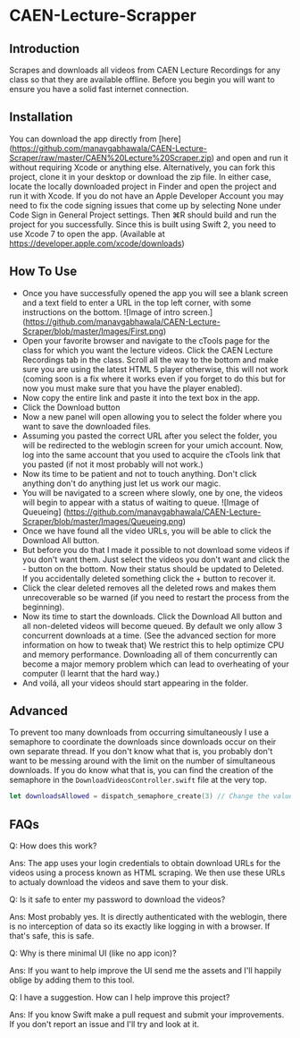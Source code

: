 # CAEN-Lecture-Scrapper
## Introduction
Scrapes and downloads all videos from CAEN Lecture Recordings for any class so that they are available offline. Before you begin you will want to ensure you have a solid fast internet connection.
## Installation
You can download the app directly from [here] (https://github.com/manavgabhawala/CAEN-Lecture-Scraper/raw/master/CAEN%20Lecture%20Scraper.zip) and open and run it without requiring Xcode or anything else.
Alternatively, you can fork this project, clone it in your desktop or download the zip file. In either case, locate the locally downloaded project in Finder and open the project and run it with Xcode. If you do not have an Apple Developer Account you may need to fix the code signing issues that come up by selecting None under Code Sign in General Project settings. Then ⌘R should build and run the project for you successfully. Since this is built using Swift 2, you need to use Xcode 7 to open the app. (Available at https://developer.apple.com/xcode/downloads)


## How To Use
- Once you have successfully opened the app you will see a blank screen and a text field to enter a URL in the top left corner, with some instructions on the bottom. 
![Image of intro screen.]
(https://github.com/manavgabhawala/CAEN-Lecture-Scraper/blob/master/Images/First.png)
- Open your favorite browser and navigate to the cTools page for the class for which you want the lecture videos. Click the CAEN Lecture Recordings tab in the class. Scroll all the way to the bottom and make sure you are using the latest HTML 5 player otherwise, this will not work (coming soon is a fix where it works even if you forget to do this but for now you must make sure that you have the player enabled). 
- Now copy the entire link and paste it into the text box in the app.
- Click the Download button
- Now a new panel will open allowing you to select the folder where you want to save the downloaded files.
- Assuming you pasted the correct URL after you select the folder, you will be redirected to the weblogin screen for your umich account. Now, log into the same account that you used to acquire the cTools link that you pasted (if not it most probably will not work.)
- Now its time to be patient and not to touch anything. Don't click anything don't do anything just let us work our magic.
- You will be navigated to a screen where slowly, one by one, the videos will begin to appear with a status of waiting to queue.
![Image of Queueing]
(https://github.com/manavgabhawala/CAEN-Lecture-Scraper/blob/master/Images/Queueing.png)
- Once we have found all the video URLs, you will be able to click the Download All button.
- But before you do that I made it possible to not download some videos if you don't want them. Just select the videos you don't want and click the - button on the bottom. Now their status should be updated to Deleted. If you accidentally deleted something click the + button to recover it.
- Click the clear deleted removes all the deleted rows and makes them unrecoverable so be warned (if you need to restart the process from the beginning).
- Now its time to start the downloads. Click the Download All button and all non-deleted videos will become queued. By default we only allow 3 concurrent downloads at a time. (See the advanced section for more information on how to tweak that) We restrict this to help optimize CPU and memory performance. Downloading all of them concurrently can become a major memory problem which can lead to overheating of your computer (I learnt that the hard way.)
- And voilá, all your videos should start appearing in the folder.

## Advanced
To prevent too many downloads from occurring simultaneously I use a semaphore to coordinate the downloads since downloads occur on their own separate thread. If you don't know what that is, you probably don't want to be messing around with the limit on the number of simultaneous downloads. If you do know what that is, you can find the creation of the semaphore in the `DownloadVideosController.swift` file at the very top. 
```swift
let downloadsAllowed = dispatch_semaphore_create(3) // Change the value 3 to whatever you like. 
```

## FAQs
Q: How does this work?
 
Ans: The app uses your login credentials to obtain download URLs for the videos using a process known as HTML scraping. We then use these URLs to actualy download the videos and save them to your disk.

Q: Is it safe to enter my password to download the videos?

Ans: Most probably yes. It is directly authenticated with the weblogin, there is no interception of data so its exactly like logging in with a browser. If that's safe, this is safe.

Q: Why is there minimal UI (like no app icon)?

Ans: If you want to help improve the UI send me the assets and I'll happily oblige by adding them to this tool.

Q: I have a suggestion. How can I help improve this project?

Ans: If you know Swift make a pull request and submit your improvements. If you don't report an issue and I'll try and look at it.
